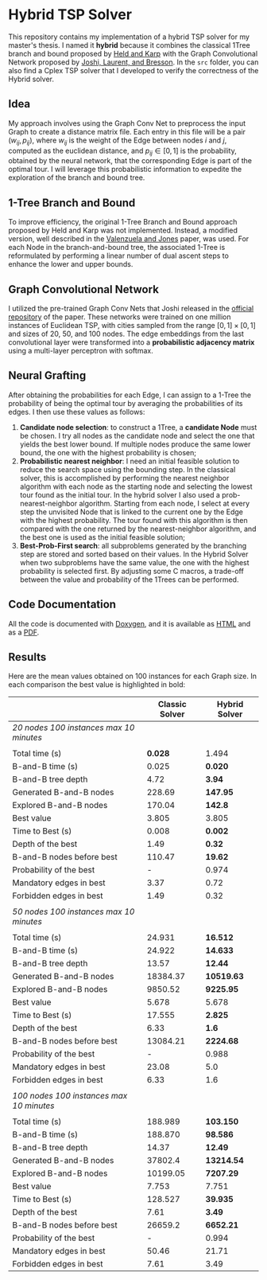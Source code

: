 # Hybrid TSP Solver

This repository contains my implementation of a hybrid TSP solver for my master's thesis. I named it **hybrid** because it combines the classical 1Tree branch and bound proposed by [Held and Karp](https://pubsonline.informs.org/doi/10.1287/opre.18.6.1138) with the Graph Convolutional Network proposed by [Joshi, Laurent, and Bresson](https://arxiv.org/abs/1906.01227). In the `src` folder, you can also find a Cplex TSP solver that I developed to verify the correctness of the Hybrid solver.

## Idea 

My approach involves using the Graph Conv Net to preprocess the input Graph to create a distance matrix file. Each entry in this file will be a pair $(w_{ij}, p_{ij})$, where $w_{ij}$ is the weight of the Edge between nodes $i$ and $j$, computed as the euclidean distance, and $p_{ij} \in [0,1]$ is the probability, obtained by the neural network, that the corresponding Edge is part of the optimal tour. I will leverage this probabilistic information to expedite the exploration of the branch and bound tree.

## 1-Tree Branch and Bound

To improve efficiency, the original 1-Tree Branch and Bound approach proposed by Held and Karp was not implemented. Instead, a modified version, well described in the [Valenzuela and Jones](https://www.sciencedirect.com/science/article/abs/pii/S0377221796002147?via%3Dihub) paper, was used. For each Node in the branch-and-bound tree, the associated 1-Tree is reformulated by performing a linear number of dual ascent steps to enhance the lower and upper bounds.
## Graph Convolutional Network

I utilized the pre-trained Graph Conv Nets that Joshi released in the [official repository](https://github.com/chaitjo/graph-convnet-tsp) of the paper. These networks were trained on one million instances of Euclidean TSP, with cities sampled from the range $[0,1] \times [0,1]$ and sizes of 20, 50, and 100 nodes. The edge embeddings from the last convolutional layer were transformed into a **probabilistic adjacency matrix** using a multi-layer perceptron with softmax.

## Neural Grafting

After obtaining the probabilities for each Edge, I can assign to a 1-Tree the probability of being the optimal tour by averaging the probabilities of its edges. I then use these values as follows:
1. **Candidate node selection**: to construct a 1Tree, a **candidate Node** must be chosen. I try all nodes as the candidate node and select the one that yields the best lower bound. If multiple nodes produce the same lower bound, the one with the highest probability is chosen;
2. **Probabilistic nearest neighbor**: I need an initial feasible solution to reduce the search space using the bounding step. In the classical solver, this is accomplished by performing the nearest neighbor algorithm with each node as the starting node and selecting the lowest tour found as the initial tour. In the hybrid solver I also used a prob-nearest-neighbor algorithm. Starting from each node, I select at every step the unvisited Node that is linked to the current one by the Edge with the highest probability. The tour found with this algorithm is then compared with the one returned by the nearest-neighbor algorithm, and the best one is used as the initial feasible solution;
3. **Best-Prob-First search**: all subproblems generated by the branching step are stored and sorted based on their values. In the Hybrid Solver when two subproblems have the same value, the one with the highest probability is selected first. By adjusting some C macros, a trade-off between the value and probability of the 1Trees can be performed.

## Code Documentation
All the code is documented with [Doxygen](https://www.doxygen.nl/), and it is available as [HTML](https://www.lorenzosciandra.com/assets/projects/HybridTSPSolver/index) and as a [PDF](./res/docs/code_documentation.pdf).

## Results
Here are the mean values obtained on 100 instances for each Graph size. In each comparison the best value is highlighted in bold:

|                           | **Classic Solver** | **Hybrid Solver** |
|---------------------------|--------------------|-------------------|
|   *20 nodes             100 instances          max 10 minutes*   |||
|                           |                    |                   |
| Total time (s)            | **0.028**          | 1.494             |
| B-and-B time (s)          | 0.025              | **0.020**         |
| B-and-B tree depth        | 4.72               | **3.94**          |
| Generated B-and-B nodes   | 228.69             | **147.95**        |
| Explored B-and-B nodes    | 170.04             | **142.8**         |
| Best value                | 3.805              | 3.805             |
| Time to Best (s)          | 0.008              | **0.002**         |
| Depth of the best         | 1.49               | **0.32**          |
| B-and-B nodes before best | 110.47             | **19.62**         |
| Probability of the best   | -                  | 0.974             |
| Mandatory edges in best   | 3.37               | 0.72              |
| Forbidden edges in best   | 1.49               | 0.32              |
|                           |                    |                   |
|   *50 nodes             100 instances             max 10 minutes* |||
|                           |                    |                   |
| Total time (s)            | 24.931             | **16.512**        |
| B-and-B time (s)          | 24.922             | **14.633**        |
| B-and-B tree depth        | 13.57              | **12.44**         |
| Generated B-and-B nodes   | 18384.37           | **10519.63**      |
| Explored B-and-B nodes    | 9850.52            | **9225.95**       |
| Best value                | 5.678              | 5.678             |
| Time to Best (s)          | 17.555             | **2.825**         |
| Depth of the best         | 6.33               | **1.6**           |
| B-and-B nodes before best | 13084.21           | **2224.68**       |
| Probability of the best   | -                  | 0.988             |
| Mandatory edges in best   | 23.08              | 5.0               |
| Forbidden edges in best   | 6.33               | 1.6               |
|                           |                    |                   |
|   *100 nodes*            *100 instances*       *max 10 minutes*  |||
|                           |                    |                   |
| Total time (s)            | 188.989            | **103.150**       |
| B-and-B time (s)          | 188.870            | **98.586**        |
| B-and-B tree depth        | 14.37              | **12.49**         |
| Generated B-and-B nodes   | 37802.4            | **13214.54**      |
| Explored B-and-B nodes    | 10199.05           | **7207.29**       |
| Best value                | 7.753              | 7.751             |
| Time to Best (s)          | 128.527            | **39.935**        |
| Depth of the best         | 7.61               | **3.49**          |
| B-and-B nodes before best | 26659.2            | **6652.21**       |
| Probability of the best   | -                  | 0.994             |
| Mandatory edges in best   | 50.46              | 21.71             |
| Forbidden edges in best   | 7.61               | 3.49              |

